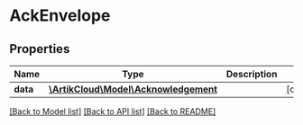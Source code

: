 # AckEnvelope

## Properties
Name | Type | Description | Notes
------------ | ------------- | ------------- | -------------
**data** | [**\ArtikCloud\Model\Acknowledgement**](Acknowledgement.md) |  | [optional] 

[[Back to Model list]](../README.md#documentation-for-models) [[Back to API list]](../README.md#documentation-for-api-endpoints) [[Back to README]](../README.md)


